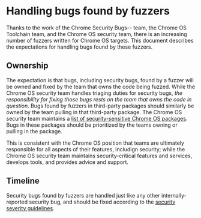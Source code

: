 # Handling bugs found by fuzzers

Thanks to the work of the Chrome Security Bugs-- team, the Chrome OS Toolchain
team, and the Chrome OS security team, there is an increasing number of fuzzers
written for Chrome OS targets. This document describes the expectations for
handling bugs found by these fuzzers.

## Ownership

The expectation is that bugs, including security bugs, found by a fuzzer will be
owned and fixed by the team that owns the code being fuzzed. While the Chrome OS
security team handles triaging duties for security bugs, *the responsibility
for fixing those bugs rests on the team that owns the code in question*. Bugs
found by fuzzers in third-party packages should similarly be owned by the team
pulling in that third-party package. The Chrome OS security team maintains a
[list of security-sensitive Chrome OS packages]. Bugs in these packages should
be prioritized by the teams owning or pulling in the package.

This is consistent with the Chrome OS position that teams are ultimately
responsible for all aspects of their features, includign security; while the
Chrome OS security team maintains security-critical features and services,
develops tools, and provides advice and support.

## Timeline

Security bugs found by fuzzers are handled just like any other
internally-reported security bug, and should be fixed according to the
[security severity guidelines].

[security severity guidelines]: https://chromium.googlesource.com/chromiumos/docs/+/master/security_severity_guidelines.md

[list of security-sensitive Chrome OS packages]: https://chromium.googlesource.com/chromiumos/docs/+/master/security/sensitive_chromeos_packages.md
